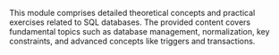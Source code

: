 


This module comprises detailed theoretical concepts and practical exercises related to SQL databases. The provided content covers fundamental topics such as database management, normalization, key constraints, and advanced concepts like triggers and transactions.
